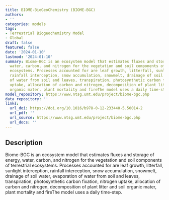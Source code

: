 ```yaml
---
title: BIOME-BioGeoChemistry (BIOME-BGC)
authors:
- ''
categories: models
tags:
- Terrestrial Biogeochemistry Model
- Global
draft: false
featured: false
date: '2024-01-10'
lastmod: '2024-01-10'
summary: Biome-BGC is an ecosystem model that estimates fluxes and storage of energy,
  water, carbon, and nitrogen for the vegetation and soil components of terrestrial
  ecosystems. Processes accounted for are leaf growth, litterfall, sunlight interception,
  rainfall interception, snow accumulation, snowmelt, drainage of soil water, evaporation
  of water from soil and leaves, transpiration, photosynthetic carbon fixation, nitrogen
  uptake, allocation of carbon and nitrogen, decomposition of plant litter and soil
  organic mater, plant mortality and fireThe model uses a daily time-step.
model_repository: https://www.ntsg.umt.edu/project/biome-bgc.php
data_repository: ''
links:
  url_doi: https://doi.org/10.1016/b978-0-12-233440-5.50014-2
  url_pdf: ''
  url_source: https://www.ntsg.umt.edu/project/biome-bgc.php
  url_docs: ''
---
```


## Description

Biome-BGC is an ecosystem model that estimates fluxes and storage of energy, water, carbon, and nitrogen for the vegetation and soil components of terrestrial ecosystems. Processes accounted for are leaf growth, litterfall, sunlight interception, rainfall interception, snow accumulation, snowmelt, drainage of soil water, evaporation of water from soil and leaves, transpiration, photosynthetic carbon fixation, nitrogen uptake, allocation of carbon and nitrogen, decomposition of plant litter and soil organic mater, plant mortality and fireThe model uses a daily time-step.

